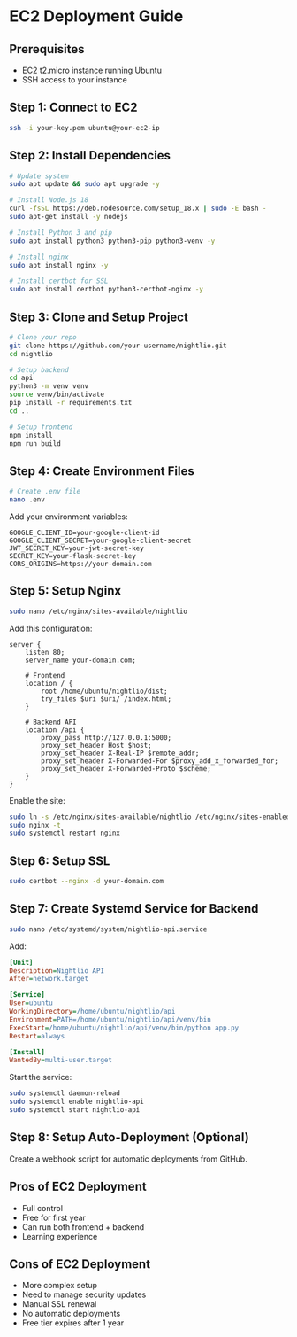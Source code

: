 # EC2 Deployment Guide

## Prerequisites
- EC2 t2.micro instance running Ubuntu
- SSH access to your instance

## Step 1: Connect to EC2
```bash
ssh -i your-key.pem ubuntu@your-ec2-ip
```

## Step 2: Install Dependencies
```bash
# Update system
sudo apt update && sudo apt upgrade -y

# Install Node.js 18
curl -fsSL https://deb.nodesource.com/setup_18.x | sudo -E bash -
sudo apt-get install -y nodejs

# Install Python 3 and pip
sudo apt install python3 python3-pip python3-venv -y

# Install nginx
sudo apt install nginx -y

# Install certbot for SSL
sudo apt install certbot python3-certbot-nginx -y
```

## Step 3: Clone and Setup Project
```bash
# Clone your repo
git clone https://github.com/your-username/nightlio.git
cd nightlio

# Setup backend
cd api
python3 -m venv venv
source venv/bin/activate
pip install -r requirements.txt
cd ..

# Setup frontend
npm install
npm run build
```

## Step 4: Create Environment Files
```bash
# Create .env file
nano .env
```

Add your environment variables:
```
GOOGLE_CLIENT_ID=your-google-client-id
GOOGLE_CLIENT_SECRET=your-google-client-secret
JWT_SECRET_KEY=your-jwt-secret-key
SECRET_KEY=your-flask-secret-key
CORS_ORIGINS=https://your-domain.com
```

## Step 5: Setup Nginx
```bash
sudo nano /etc/nginx/sites-available/nightlio
```

Add this configuration:
```nginx
server {
    listen 80;
    server_name your-domain.com;

    # Frontend
    location / {
        root /home/ubuntu/nightlio/dist;
        try_files $uri $uri/ /index.html;
    }

    # Backend API
    location /api {
        proxy_pass http://127.0.0.1:5000;
        proxy_set_header Host $host;
        proxy_set_header X-Real-IP $remote_addr;
        proxy_set_header X-Forwarded-For $proxy_add_x_forwarded_for;
        proxy_set_header X-Forwarded-Proto $scheme;
    }
}
```

Enable the site:
```bash
sudo ln -s /etc/nginx/sites-available/nightlio /etc/nginx/sites-enabled/
sudo nginx -t
sudo systemctl restart nginx
```

## Step 6: Setup SSL
```bash
sudo certbot --nginx -d your-domain.com
```

## Step 7: Create Systemd Service for Backend
```bash
sudo nano /etc/systemd/system/nightlio-api.service
```

Add:
```ini
[Unit]
Description=Nightlio API
After=network.target

[Service]
User=ubuntu
WorkingDirectory=/home/ubuntu/nightlio/api
Environment=PATH=/home/ubuntu/nightlio/api/venv/bin
ExecStart=/home/ubuntu/nightlio/api/venv/bin/python app.py
Restart=always

[Install]
WantedBy=multi-user.target
```

Start the service:
```bash
sudo systemctl daemon-reload
sudo systemctl enable nightlio-api
sudo systemctl start nightlio-api
```

## Step 8: Setup Auto-Deployment (Optional)
Create a webhook script for automatic deployments from GitHub.

## Pros of EC2 Deployment
- Full control
- Free for first year
- Can run both frontend + backend
- Learning experience

## Cons of EC2 Deployment
- More complex setup
- Need to manage security updates
- Manual SSL renewal
- No automatic deployments
- Free tier expires after 1 year